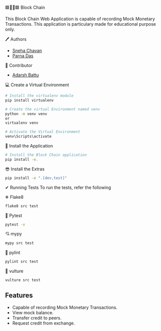 🟩⛓️‍💥🟩 Block Chain

This Block Chain Web Application is capable of recording Mock Monetary Transactions. This application is particulary made for educational purpose only.



🖊️ Authors

- [Sneha Chavan](https://github.com/Sneha-Chavan-95)
- [Parna Das](https://github.com/Parna-Das)


🥷 Contributor

- [Adarsh Battu](https://github.com/adarshbattu109)





💻 Create a Virtual Environment

  ```bash
  # Install the virtualenv module
  pip install virtualenv

  # Create the virtual Environment named venv
  python -m venv venv
  or
  virtualenv venv

  # Activate the Virtual Environment
  venv\Scripts\activate
  ```


🚀 Install the Application
  ```bash
  # Install the Block Chain application
  pip install -e.
  ```

😎 Install the Extras

  ```bash
  pip install -e ".[dev,test]"
  ```
✔ Running Tests
To run the tests, refer the following

❄ Flake8

```bash
flake8 src test
```

🧪 Pytest
```bash
pytest -v
```

💘 mypy
```bash
mypy src test
```

🧹 pylint
```bash
pylint src test
```

🦅 vulture
```bash
vulture src test
```


## Features

- Capable of recording Mock Monetary Transactions.
- View mock balance.
- Transfer credit to peers.
- Request credit from exchange.